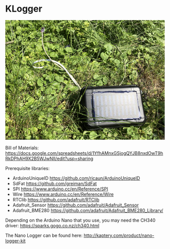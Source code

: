 # KLogger

![Logger Picture](/box.png)

Bill of Materials: https://docs.google.com/spreadsheets/d/1YfhAMnxGSjogQYJB8nxdOwT9hRkDPhAH9X2B5WJwNII/edit?usp=sharing

Prerequisite libraries:
- ArduinoUniqueID https://github.com/ricaun/ArduinoUniqueID
- SdFat https://github.com/greiman/SdFat
- SPI https://www.arduino.cc/en/Reference/SPI
- Wire https://www.arduino.cc/en/Reference/Wire
- RTClib https://github.com/adafruit/RTClib
- Adafruit_Sensor https://github.com/adafruit/Adafruit_Sensor
- Adafruit_BME280 https://github.com/adafruit/Adafruit_BME280_Library/

Depending on the Arduino Nano that you use, you may need the CH340 driver: https://sparks.gogo.co.nz/ch340.html

The Nano Logger can be found here: http://kaptery.com/product/nano-logger-kit
